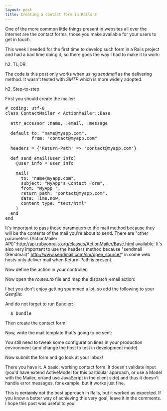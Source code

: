 ```yaml
---
layout: post
title: Creating a contact form in Rails 3
---
```


<span class="drops">O</span>ne of the more common little things present in websites all over the Internet are the contact forms, those you make available for your users to get in touch.

This week I needed for the first time to develop such form in a Rails project and had a bad time doing it, so there goes the way I had to make it to work:

h2. TL;DR

The code is this post only works when using _sendmail_ as the delivering method. It wasn't tested with _SMTP_ which is more widely adopted.

h2. Step-to-step

First you should create the mailer:

<div class="code">
  <script src="https://gist.github.com/1641448.js?file=contact_mailer.rb"></script>
</div>

<pre>
# coding: utf-8
class ContactMailer < ActionMailer::Base

  attr_accessor :name, :email, :message

  default to: "name@myapp.com",
          from: "contact@myapp.com"

  headers = {'Return-Path' => 'contact@myapp.com'}

  def send_email(user_info)
    @user_info = user_info

    mail(
      to: "name@myapp.com",
      subject: "MyApp's Contact Form",
      from: "MyApp <contact@myapp.com>",
      return_path: "contact@myapp.com",
      date: Time.now,
      content_type: "text/html"
    )
  end
end
</pre>

It's important to pass those parameters to the <span class="small_code">mail</span> method because they will be the contents of the mail you're about to send. There are "other parameters (ActionMailer API)":http://api.rubyonrails.org/classes/ActionMailer/Base.html available. It's also very important to use the <span class="small_code">headers</span> method because "sendmail (Sendmail)":http://www.sendmail.com/sm/open_source/" in some web hosts only deliver mail when <span class="small_code">Return-Path</span> is present.

Now define the action in your controller:

<div class="code">
  <script src="https://gist.github.com/1641448.js?file=pages_controller.rb"></script>
</div>

Now open the _routes.rb_ file and map the <span class="small_code">dispatch_email</span> action:

<div class="code">
<script src="https://gist.github.com/1641448.js?file=routes.rb"></script>
</div>

I bet you don't enjoy getting spammed a lot, so add the following to your _Gemfile_:

<div class="code">
  <script src="https://gist.github.com/1641448.js?file=Gemfile"></script>
</div>

And do not forget to run Bundler:

<pre class="terminal">
  $ bundle
</pre>

Then create the contact form:

<div class="code">
  <script src="https://gist.github.com/1641448.js?file=contact.html.erb"></script>
</div>

Now, write the mail template that's going to be sent:

<div class="code">
  <script src="https://gist.github.com/1641448.js?file=send_email.html.erb"></script>
</div>

You still need to tweak some configuration lines in your production environment (and change the host to test in development mode):

<div class="code">
  <script src="https://gist.github.com/1641448.js?file=production.rb"></script>
</div>

Now submit the form and go look at your inbox!

There you have it. A basic, working contact form. It doesn't validate input (you'd have extend ActiveModel for this particular approach, or use a Model with the Mailer, or/and use JavaScript in the client side) and thus it doesn't handle error messages, for example, but it works just fine.

This is <s>certainly</s> not the best approach in Rails, but it worked as expected. If you know a better way of achieving this very goal, leave it in the comments. I hope this post was useful to you!
